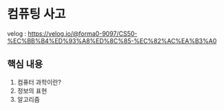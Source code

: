# 컴퓨팅 사고

velog : https://velog.io/@forma0-9097/CS50-%EC%BB%B4%ED%93%A8%ED%8C%85-%EC%82%AC%EA%B3%A0

## 핵심 내용
1. 컴퓨터 과학이란?
2. 정보의 표현
3. 알고리즘
